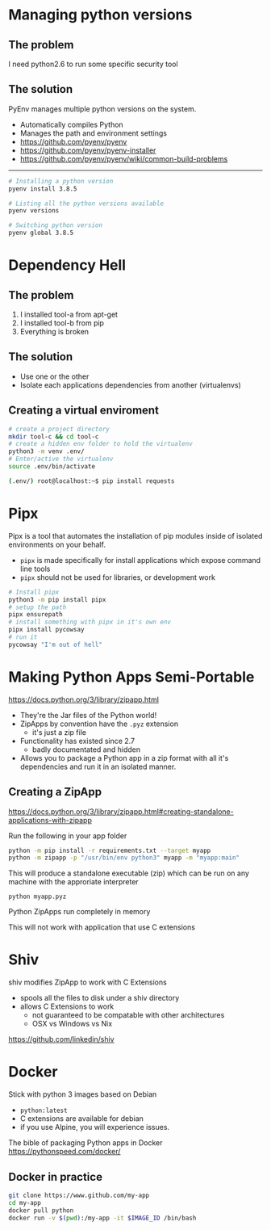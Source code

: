 # Managing python versions

## The problem
I need python2.6 to run some specific security tool

## The solution
PyEnv manages multiple python versions on the system.
 - Automatically compiles Python
 - Manages the path and environment settings
 - https://github.com/pyenv/pyenv
 - https://github.com/pyenv/pyenv-installer
 - https://github.com/pyenv/pyenv/wiki/common-build-problems

---

```sh
# Installing a python version
pyenv install 3.8.5

# Listing all the python versions available
pyenv versions

# Switching python version
pyenv global 3.8.5
```

# Dependency Hell

## The problem
1. I installed tool-a from apt-get
2. I installed tool-b from pip
3. Everything is broken

## The solution
* Use one or the other
* Isolate each applications dependencies from another (virtualenvs)

## Creating a virtual enviroment
```sh
# create a project directory 
mkdir tool-c && cd tool-c
# create a hidden env folder to hold the virtualenv
python3 -m venv .env/
# Enter/active the virtualenv
source .env/bin/activate

(.env/) root@localhost:~$ pip install requests
```

# Pipx
Pipx is a tool that automates the installation of pip modules inside of isolated environments on your behalf.
* `pipx` is made specifically for install applications which expose command line tools 
* `pipx` should not be used for libraries, or development work

```sh
# Install pipx
python3 -m pip install pipx
# setup the path
pipx ensurepath
# install something with pipx in it's own env
pipx install pycowsay
# run it
pycowsay "I'm out of hell"
```

# Making Python Apps Semi-Portable
https://docs.python.org/3/library/zipapp.html

* They're the Jar files of the Python world!
* ZipApps by convention have the `.pyz` extension 
    * it's just a zip file
* Functionality has existed since 2.7
    * badly documentated and hidden
* Allows you to package a Python app in a zip format with all it's dependencies and run it in an isolated manner.

## Creating a ZipApp
https://docs.python.org/3/library/zipapp.html#creating-standalone-applications-with-zipapp

Run the following in your app folder
```sh
python -m pip install -r requirements.txt --target myapp
python -m zipapp -p "/usr/bin/env python3" myapp -m "myapp:main"
```

This will produce a standalone executable (zip) which can be run on any machine with the approriate interpreter

`python myapp.pyz`

Python ZipApps run completely in memory

This will not work with application that use C extensions

# Shiv
shiv modifies ZipApp to work with C Extensions
* spools all the files to disk under a shiv directory
* allows C Extensions to work
    * not guaranteed to be compatable with other architectures 
    * OSX vs Windows vs Nix

https://github.com/linkedin/shiv

# Docker
Stick with python 3 images based on Debian
 * `python:latest`
 * C extensions are available for debian
 * if you use Alpine, you will experience issues.

The bible of packaging Python apps in Docker
https://pythonspeed.com/docker/

## Docker in practice
```sh
git clone https://www.github.com/my-app
cd my-app
docker pull python
docker run -v $(pwd):/my-app -it $IMAGE_ID /bin/bash
```

